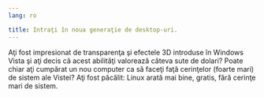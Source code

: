 ```yaml
---
lang: ro

title: Intraţi în noua generaţie de desktop-uri.
---
```


Aţi fost impresionat de transparenţa şi efectele 3D introduse în Windows
Vista şi aţi decis că acest abilităţi valorează câteva sute de dolari?
Poate chiar aţi cumpărat un nou computer ca să faceţi faţă cerinţelor (foarte mari)
de sistem ale Vistei? Aţi fost păcălit: Linux arată mai bine, gratis,
fără cerinţe mari de sistem.

<? all_video_ids_from_file ();?>




